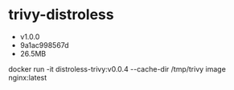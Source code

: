 # trivy-distroless
- v1.0.0
- 9a1ac998567d
- 26.5MB

docker run -it distroless-trivy:v0.0.4 --cache-dir /tmp/trivy image nginx:latest
